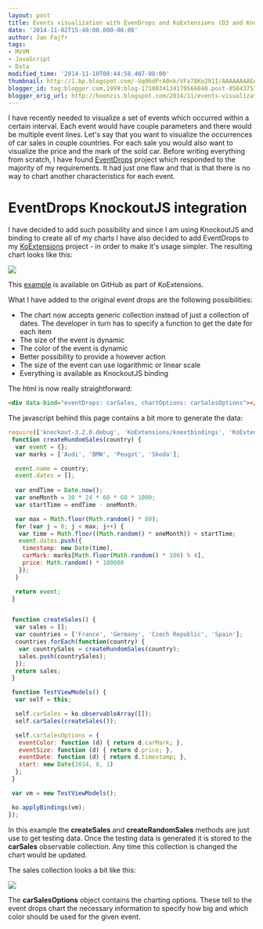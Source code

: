 ```yaml
---
layout: post
title: Events visualization with EvenDrops and KoExtensions (D3 and Knockout)
date: '2014-11-02T15:40:00.000-08:00'
author: Jan Fajfr
tags:
- MVVM
- JavaScript
- Data
modified_time: '2014-11-10T08:44:58.407-08:00'
thumbnail: http://1.bp.blogspot.com/-Uq06dPrA0nk/VFa78Ko291I/AAAAAAAAEAE/AAyc-A9AhCY/s72-c/eventDrops.PNG
blogger_id: tag:blogger.com,1999:blog-1710034134179566048.post-8504375191575189411
blogger_orig_url: http://hoonzis.blogspot.com/2014/11/events-visualization-with-evendrops-and.html
---
```

I have recently needed to visualize a set of events which occurred within a certain interval. Each event would have couple parameters and there would be multiple event lines. Let's say that you want to
visualize the occurrences of car sales in couple countries. For each sale you would also want to visualize the price and the mark of the sold car. Before writing everything from scratch, I have found
[EventDrops](https://github.com/marmelab/EventDrops) project which responded to the majority of my requirements. It had just one flaw and that is that there is no way to chart another characteristics for each event.

EventDrops KnockoutJS integration
=================================

I have decided to add such possibility and since I am using KnockoutJS and binding to create all of my charts I have also decided to add EventDrops to my [KoExtensions](https://github.com/hoonzis/KoExtensions) project - in order to make it's usage simpler. The resulting chart looks like this:

[![](http://1.bp.blogspot.com/-Uq06dPrA0nk/VFa78Ko291I/AAAAAAAAEAE/AAyc-A9AhCY/s320/eventDrops.PNG)](http://1.bp.blogspot.com/-Uq06dPrA0nk/VFa78Ko291I/AAAAAAAAEAE/AAyc-A9AhCY/s1600/eventDrops.PNG)



This
[example](https://github.com/hoonzis/KoExtensions/blob/master/testpages/EventDrops.html)
is available on GitHub as part of KoExtensions.

What I have added to the original event drops are the following
possibilities:

-   The chart now accepts generic collection instead of just a
    collection of dates. The developer in turn has to specify a function
    to get the date for each item
-   The size of the event is dynamic
-   The color of the event is dynamic
-   Better possibility to provide a however action
-   The size of the event can use logarithmic or linear scale
-   Everything is available as KnockoutJS binding

The html is now really straightforward:

```html 
<div data-bind="eventDrops: carSales, chartOptions: carSalesOptions"></div>
```

The javascript behind this page contains a bit more to generate the
data:

```javascript 
require(['knockout-3.2.0.debug', 'KoExtensions/koextbindings', 'KoExtensions/Charts/linechart', 'KoExtensions/Charts/piechart', 'KoExtensions/Charts/barchart'], function(ko) {
 function createRundomSales(country) {
  var event = {};
  var marks = ['Audi', 'BMW', 'Peugot', 'Skoda'];

  event.name = country;
  event.dates = [];
  
  var endTime = Date.now();
  var oneMonth = 30 * 24 * 60 * 60 * 1000;
  var startTime = endTime - oneMonth;

  var max = Math.floor(Math.random() * 80);
  for (var j = 0; j < max; j++) {
   var time = Math.floor((Math.random() * oneMonth)) + startTime;
   event.dates.push({
    timestamp: new Date(time),
    carMark: marks[Math.floor(Math.random() * 100) % 4],
    price: Math.random() * 100000
   });
  }

  return event;
 }


 function createSales() {
  var sales = [];
  var countries = ['France', 'Germany', 'Czech Republic', 'Spain'];
  countries.forEach(function(country) {
   var countrySales = createRundomSales(country);
   sales.push(countrySales);
  });
  return sales;
 }

 function TestViewModels() {
  var self = this;

  self.carSales = ko.observableArray([]);
  self.carSales(createSales());

  self.carSalesOptions = {
   eventColor: function (d) { return d.carMark; },
   eventSize: function (d) { return d.price; },
   eventDate: function (d) { return d.timestamp; },
   start: new Date(2014, 8, 1)
  };
 }

 var vm = new TestViewModels();

 ko.applyBindings(vm);
});
```

In this example the **createSales** and **createRandomSales** methods are just use to get testing data. Once the testing data is generated it is stored to the **carSales** observable collection. Any time this collection is changed the chart would be updated.

The sales collection looks a bit like this:

[![](http://3.bp.blogspot.com/-TdC5QSwU6gk/VFa_ve8kWXI/AAAAAAAAEAQ/2w9F3cFbACE/s320/eventDropsstruc.PNG)](http://3.bp.blogspot.com/-TdC5QSwU6gk/VFa_ve8kWXI/AAAAAAAAEAQ/2w9F3cFbACE/s1600/eventDropsstruc.PNG)

The **carSalesOptions** object contains the charting options. These tell to the event drops chart the necessary information to specify how big and which color should be used for the given event.